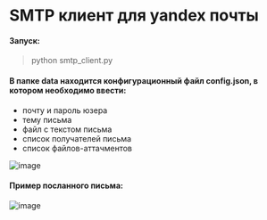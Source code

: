 # SMTP клиент для yandex почты

#### Запуск:
> python smtp_client.py


#### В папке data находится конфигурационный файл config.json, в котором необходимо ввести:
- почту и пароль юзера
- тему письма
- файл с текстом письма
- список получателей письма
- список файлов-аттачментов

![image](https://user-images.githubusercontent.com/46228212/120077172-7e4b8900-c0c2-11eb-91b4-77dbc4c9b76e.png)

#### Пример посланного письма:

![image](https://user-images.githubusercontent.com/46228212/120781896-ee369500-c542-11eb-949e-cc3116c7ecd2.png)





